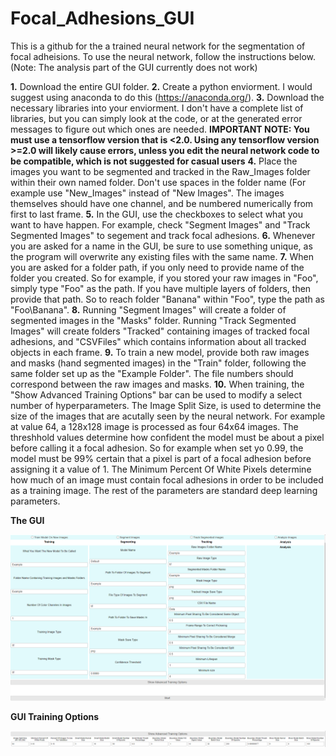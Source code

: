 # Focal_Adhesions_GUI
 
This is a github for the a trained neural network for the segmentation of focal adheisions. To use the neural network, follow the instructions below. (Note: The analysis part of the GUI currently does not work)

**1.** Download the entire GUI folder.
**2.** Create a python enviorment. I would suggest using anaconda to do this (https://anaconda.org/).
**3.** Download the necessary libraries into your enviorment. I don't have a complete list of libraries, but you can simply look at the code, or at the generated error messages to figure out which ones are needed. **IMPORTANT NOTE: You must use a tensorflow version that is <2.0. Using any tensorflow version >=2.0 will likely cause errors, unless you edit the neural network code to be compatible, which is not suggested for casual users**
**4.** Place the images you want to be segmented and tracked in the Raw_Images folder within their own named folder. Don't use spaces in the folder name (For example use "New_Images" instead of "New Images". The images themselves should have one channel, and be numbered numerically from first to last frame.
**5.** In the GUI, use the checkboxes to select what you want to have happen. For example, check "Segment Images" and "Track Segmented Images" to segement and track focal adhesions.
**6.** Whenever you are asked for a name in the GUI, be sure to use something unique, as the program will overwrite any existing files with the same name.
**7.** When you are asked for a folder path, if you only need to provide name of the folder you created. So for example, if you stored your raw images in "Foo", simply type "Foo" as the path. If you have multiple layers of folders, then provide that path. So to reach folder "Banana" within "Foo", type the path as "Foo\\Banana".
**8.** Running "Segment Images" will create a folder of segmented images in the "Masks" folder. Running "Track Segmented Images" will create folders "Tracked" containing images of tracked focal adhesions, and "CSVFiles" which contains information about all tracked objects in each frame.
**9.** To train a new model, provide both raw images and masks (hand segmented images) in the "Train" folder, following the same folder set up as the "Example Folder". The file numbers should correspond between the raw images and masks.
**10.** When training, the "Show Advanced Training Options" bar can be used to modify a select number of hyperparameters. The Image Split Size, is used to determine the size of the images that are acutally seen by the neural network. For example at value 64, a 128x128 image is processed as four 64x64 images. The threshhold values determine how confident the model must be about a pixel before calling it a focal adhesion. So for example when set yo 0.99, the model must be 99% certain that a pixel is part of a focal adhesion before assigning it a value of 1. The Minimum Percent Of White Pixels determine how much of an image must contain focal adhesions in order to be included as a training image. The rest of the parameters are standard deep learning parameters.

**The GUI**

![Image of GUI](/gui_image.PNG)

**GUI Training Options**

![Image of GUI Training Option](/gui_training_options.PNG)
